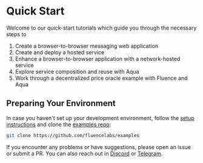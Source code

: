 # Quick Start

Welcome to our quick-start tutorials which guide you through the necessary steps to

1. Create a browser-to-browser messaging web application
2. Create and deploy a hosted service
3. Enhance a browser-to-browser application with a network-hosted service
4. Explore service composition and reuse with Aqua
5. Work through a decentralized price oracle example with Fluence and Aqua

## Preparing Your Environment

In case you haven't set up your development environment, follow the [setup instructions](../tutorials/setting-up-your-environment.md) and clone the [examples repo](https://github.com/fluencelabs/examples):

```sh
git clone https://github.com/fluencelabs/examples
```

If you encounter any problems or have suggestions, please open an issue or submit a PR. You can also reach out in [Discord](https://fluence.chat) or [Telegram](https://t.me/fluence_project).&#x20;
